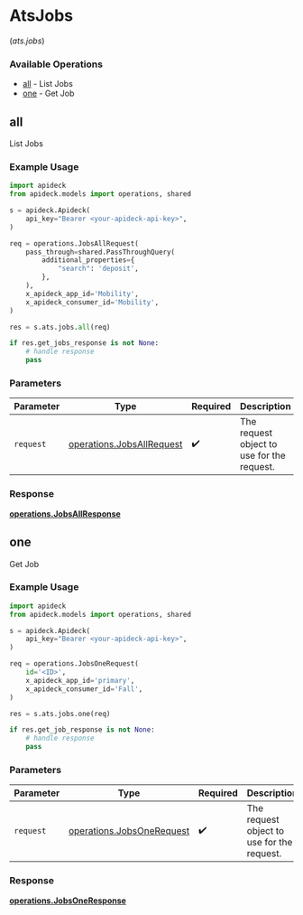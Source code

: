 # AtsJobs
(*ats.jobs*)

### Available Operations

* [all](#all) - List Jobs
* [one](#one) - Get Job

## all

List Jobs

### Example Usage

```python
import apideck
from apideck.models import operations, shared

s = apideck.Apideck(
    api_key="Bearer <your-apideck-api-key>",
)

req = operations.JobsAllRequest(
    pass_through=shared.PassThroughQuery(
        additional_properties={
            "search": 'deposit',
        },
    ),
    x_apideck_app_id='Mobility',
    x_apideck_consumer_id='Mobility',
)

res = s.ats.jobs.all(req)

if res.get_jobs_response is not None:
    # handle response
    pass
```

### Parameters

| Parameter                                                              | Type                                                                   | Required                                                               | Description                                                            |
| ---------------------------------------------------------------------- | ---------------------------------------------------------------------- | ---------------------------------------------------------------------- | ---------------------------------------------------------------------- |
| `request`                                                              | [operations.JobsAllRequest](../../models/operations/jobsallrequest.md) | :heavy_check_mark:                                                     | The request object to use for the request.                             |


### Response

**[operations.JobsAllResponse](../../models/operations/jobsallresponse.md)**


## one

Get Job

### Example Usage

```python
import apideck
from apideck.models import operations, shared

s = apideck.Apideck(
    api_key="Bearer <your-apideck-api-key>",
)

req = operations.JobsOneRequest(
    id='<ID>',
    x_apideck_app_id='primary',
    x_apideck_consumer_id='Fall',
)

res = s.ats.jobs.one(req)

if res.get_job_response is not None:
    # handle response
    pass
```

### Parameters

| Parameter                                                              | Type                                                                   | Required                                                               | Description                                                            |
| ---------------------------------------------------------------------- | ---------------------------------------------------------------------- | ---------------------------------------------------------------------- | ---------------------------------------------------------------------- |
| `request`                                                              | [operations.JobsOneRequest](../../models/operations/jobsonerequest.md) | :heavy_check_mark:                                                     | The request object to use for the request.                             |


### Response

**[operations.JobsOneResponse](../../models/operations/jobsoneresponse.md)**

